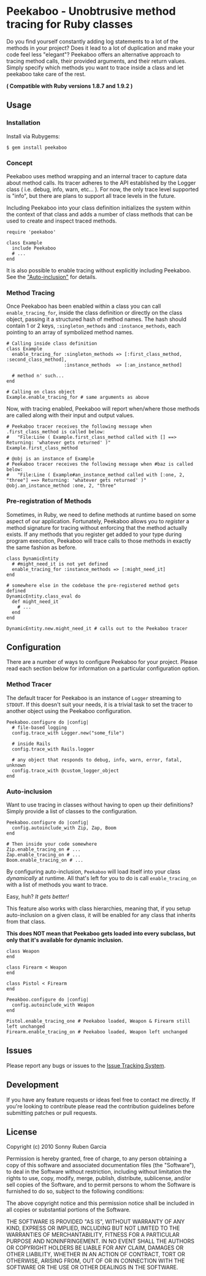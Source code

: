# Peekaboo - Unobtrusive method tracing for Ruby classes

Do you find yourself constantly adding log statements to a lot of the methods in your project?
Does it lead to a lot of duplication and make your code feel less "elegant"?
Peekaboo offers an alternative approach to tracing method calls, their provided arguments, and their return values.
Simply specify which methods you want to trace inside a class and let peekaboo take care of the rest.

**( Compatible with Ruby versions 1.8.7 and 1.9.2 )**

## Usage

### Installation

Install via Rubygems:

    $ gem install peekaboo

### Concept

Peekaboo uses method wrapping and an internal tracer to capture data about method calls.
Its tracer adheres to the API established by the Logger class ( i.e. debug, info, warn, etc... ).
For now, the only trace level supported is "info", but there are plans to support all trace levels in the future.

Including Peekaboo into your class definition initializes the system within the context of that class and adds
a number of class methods that can be used to create and inspect traced methods.

    require 'peekaboo'
    
    class Example
      include Peekaboo
      # ...
    end

It is also possible to enable tracing without explicitly including Peekaboo. See the ["Auto-inclusion"](#Auto-inclusion) for details.

### Method Tracing

Once Peekaboo has been enabled within a class you can call `enable_tracing_for`, inside the class definition or
directly on the class object, passing it a structured hash of method names. The hash should contain 1 or 2 keys,
`:singleton_methods` and `:instance_methods`, each pointing to an array of symbolized method names.

    # Calling inside class definition
    class Example
      enable_tracing_for :singleton_methods => [:first_class_method, :second_class_method],
                         :instance_methods  => [:an_instance_method]
      
      # method n' such...
    end
    
    # Calling on class object
    Example.enable_tracing_for # same arguments as above

Now, with tracing enabled, Peekaboo will report when/where those methods are called along with their input and output values.

    # Peekaboo tracer receives the following message when .first_class_method is called below:
    #   "File:Line ( Example.first_class_method called with [] ==> Returning: 'whatever gets returned' )"
    Example.first_class_method
    
    # @obj is an instance of Example
    # Peekaboo tracer receives the following message when #baz is called below:
    #   "File:Line ( Example#an_instance_method called with [:one, 2, "three"] ==> Returning: 'whatever gets returned' )"
    @obj.an_instance_method :one, 2, "three"

### Pre-registration of Methods

Sometimes, in Ruby, we need to define methods at runtime based on some aspect of our application. Fortunately,
Peekaboo allows you to _register_ a method signature for tracing without enforcing that the method actually exists.
If any methods that you register get added to your type during program execution, Peekaboo will trace calls to
those methods in exactly the same fashion as before.

    class DynamicEntity
      # #might_need_it is not yet defined
      enable_tracing_for :instance_methods => [:might_need_it]
    end
    
    # somewhere else in the codebase the pre-registered method gets defined
    DynamicEntity.class_eval do
      def might_need_it
        # ...
      end
    end
    
    DynamicEntity.new.might_need_it # calls out to the Peekaboo tracer

## Configuration

There are a number of ways to configure Peekaboo for your project. Please read each section below for information
on a particular configuration option.

### Method Tracer

The default tracer for Peekaboo is an instance of `Logger` streaming to `STDOUT`.
If this doesn't suit your needs, it is a trivial task to set the tracer to another object using the Peekaboo configuration.

    Peekaboo.configure do |config|
      # file-based logging
      config.trace_with Logger.new("some_file")
      
      # inside Rails
      config.trace_with Rails.logger
      
      # any object that responds to debug, info, warn, error, fatal, unknown
      config.trace_with @custom_logger_object
    end

### Auto-inclusion

Want to use tracing in classes without having to open up their definitions?
Simply provide a list of classes to the configuration.

    Peekaboo.configure do |config|
      config.autoinclude_with Zip, Zap, Boom
    end
    
    # Then inside your code somewhere
    Zip.enable_tracing_on # ...
    Zap.enable_tracing_on # ...
    Boom.enable_tracing_on # ...

By configuring auto-inclusion, `Peekaboo` will load itself into your class *dynamically* at runtime.
All that's left for you to do is call `enable_tracing_on` with a list of methods you want to trace.

Easy, huh? *It gets better!*

This feature also works with class hierarchies, meaning that, if you setup auto-inclusion on a given class,
it will be enabled for any class that inherits from that class.

**This does NOT mean that Peekaboo gets loaded into every subclass, but only that it's available for dynamic inclusion.**

    class Weapon
    end
    
    class Firearm < Weapon
    end
    
    class Pistol < Firearm
    end
    
    Peeakboo.configure do |config|
      config.autoinclude_with Weapon
    end
    
    Pistol.enable_tracing_one # Peekaboo loaded, Weapon & Firearm still left unchanged
    Firearm.enable_tracing_on # Peekaboo loaded, Weapon left unchanged

## Issues

Please report any bugs or issues to the [Issue Tracking System](http://github.com/sgarcia/peekaboo/issues/).

## Development

If you have any feature requests or ideas feel free to contact me directly.
If you're looking to contribute please read the contribution guidelines before submitting patches or pull requests.

## License

Copyright (c) 2010 Sonny Ruben Garcia

Permission is hereby granted, free of charge, to any person obtaining
a copy of this software and associated documentation files (the
"Software"), to deal in the Software without restriction, including
without limitation the rights to use, copy, modify, merge, publish,
distribute, sublicense, and/or sell copies of the Software, and to
permit persons to whom the Software is furnished to do so, subject to
the following conditions:

The above copyright notice and this permission notice shall be
included in all copies or substantial portions of the Software.

THE SOFTWARE IS PROVIDED "AS IS", WITHOUT WARRANTY OF ANY KIND,
EXPRESS OR IMPLIED, INCLUDING BUT NOT LIMITED TO THE WARRANTIES OF
MERCHANTABILITY, FITNESS FOR A PARTICULAR PURPOSE AND
NONINFRINGEMENT. IN NO EVENT SHALL THE AUTHORS OR COPYRIGHT HOLDERS BE
LIABLE FOR ANY CLAIM, DAMAGES OR OTHER LIABILITY, WHETHER IN AN ACTION
OF CONTRACT, TORT OR OTHERWISE, ARISING FROM, OUT OF OR IN CONNECTION
WITH THE SOFTWARE OR THE USE OR OTHER DEALINGS IN THE SOFTWARE.
